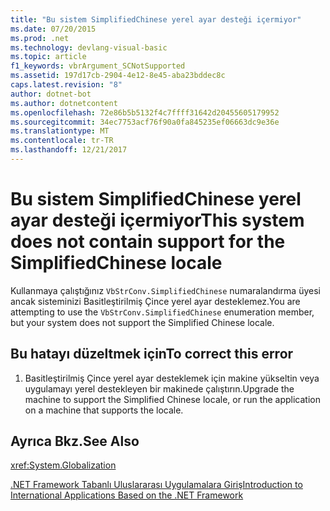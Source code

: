 ```yaml
---
title: "Bu sistem SimplifiedChinese yerel ayar desteği içermiyor"
ms.date: 07/20/2015
ms.prod: .net
ms.technology: devlang-visual-basic
ms.topic: article
f1_keywords: vbrArgument_SCNotSupported
ms.assetid: 197d17cb-2904-4e12-8e45-aba23bddec8c
caps.latest.revision: "8"
author: dotnet-bot
ms.author: dotnetcontent
ms.openlocfilehash: 72e86b5b5132f4c7ffff31642d20455605179952
ms.sourcegitcommit: 34ec7753acf76f90a0fa845235ef06663dc9e36e
ms.translationtype: MT
ms.contentlocale: tr-TR
ms.lasthandoff: 12/21/2017
---
```

# <a name="this-system-does-not-contain-support-for-the-simplifiedchinese-locale"></a><span data-ttu-id="0d9f3-102">Bu sistem SimplifiedChinese yerel ayar desteği içermiyor</span><span class="sxs-lookup"><span data-stu-id="0d9f3-102">This system does not contain support for the SimplifiedChinese locale</span></span>
<span data-ttu-id="0d9f3-103">Kullanmaya çalıştığınız `VbStrConv.SimplifiedChinese` numaralandırma üyesi ancak sisteminizi Basitleştirilmiş Çince yerel ayar desteklemez.</span><span class="sxs-lookup"><span data-stu-id="0d9f3-103">You are attempting to use the `VbStrConv.SimplifiedChinese` enumeration member, but your system does not support the Simplified Chinese locale.</span></span>  
  
## <a name="to-correct-this-error"></a><span data-ttu-id="0d9f3-104">Bu hatayı düzeltmek için</span><span class="sxs-lookup"><span data-stu-id="0d9f3-104">To correct this error</span></span>  
  
1.  <span data-ttu-id="0d9f3-105">Basitleştirilmiş Çince yerel ayar desteklemek için makine yükseltin veya uygulamayı yerel destekleyen bir makinede çalıştırın.</span><span class="sxs-lookup"><span data-stu-id="0d9f3-105">Upgrade the machine to support the Simplified Chinese locale, or run the application on a machine that supports the locale.</span></span>  
  
## <a name="see-also"></a><span data-ttu-id="0d9f3-106">Ayrıca Bkz.</span><span class="sxs-lookup"><span data-stu-id="0d9f3-106">See Also</span></span>  
 <xref:System.Globalization>  
   
 [<span data-ttu-id="0d9f3-107">.NET Framework Tabanlı Uluslararası Uygulamalara Giriş</span><span class="sxs-lookup"><span data-stu-id="0d9f3-107">Introduction to International Applications Based on the .NET Framework</span></span>](/visualstudio/ide/introduction-to-international-applications-based-on-the-dotnet-framework)
